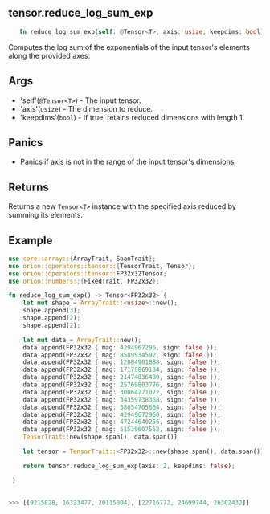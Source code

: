 ## tensor.reduce_log_sum_exp 

```rust 
   fn reduce_log_sum_exp(self: @Tensor<T>, axis: usize, keepdims: bool) -> Tensor<T>; 
```

Computes the log sum of the exponentials of the input tensor's elements along the provided axes. 

## Args 
* 'self'(`@Tensor<T>`) - The input tensor.
* 'axis'(`usize`) - The dimension to reduce.
* 'keepdims'(`bool`) - If true, retains reduced dimensions with length 1.

## Panics 

* Panics if axis is not in the range of the input tensor's dimensions.

## Returns 

Returns a new `Tensor<T>` instance with the specified axis reduced by summing its elements.


## Example

```rust
use core::array::{ArrayTrait, SpanTrait};
use orion::operators::tensor::{TensorTrait, Tensor};
use orion::operators::tensor::FP32x32Tensor;
use orion::numbers::{FixedTrait, FP32x32};

fn reduce_log_sum_exp() -> Tensor<FP32x32> {
    let mut shape = ArrayTrait::<usize>::new();
    shape.append(3);
    shape.append(2);
    shape.append(2);

    let mut data = ArrayTrait::new();
    data.append(FP32x32 { mag: 4294967296, sign: false });
    data.append(FP32x32 { mag: 8589934592, sign: false });
    data.append(FP32x32 { mag: 12884901888, sign: false });
    data.append(FP32x32 { mag: 17179869184, sign: false });
    data.append(FP32x32 { mag: 21474836480, sign: false });
    data.append(FP32x32 { mag: 25769803776, sign: false });
    data.append(FP32x32 { mag: 30064771072, sign: false });
    data.append(FP32x32 { mag: 34359738368, sign: false });
    data.append(FP32x32 { mag: 38654705664, sign: false });
    data.append(FP32x32 { mag: 42949672960, sign: false });
    data.append(FP32x32 { mag: 47244640256, sign: false });
    data.append(FP32x32 { mag: 51539607552, sign: false });
    TensorTrait::new(shape.span(), data.span())

    let tensor = TensorTrait::<FP32x32>::new(shape.span(), data.span());

    return tensor.reduce_log_sum_exp(axis: 2, keepdims: false);

 }   
 
   
>>> [[9215828, 16323477, 20115004], [22716772, 24699744, 26302432]]
``` 
